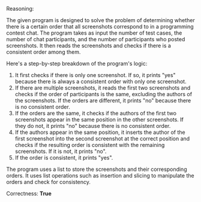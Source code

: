 Reasoning:

The given program is designed to solve the problem of determining whether there is a certain order that all screenshots correspond to in a programming contest chat. The program takes as input the number of test cases, the number of chat participants, and the number of participants who posted screenshots. It then reads the screenshots and checks if there is a consistent order among them.

Here's a step-by-step breakdown of the program's logic:

1.  It first checks if there is only one screenshot. If so, it prints "yes" because there is always a consistent order with only one screenshot.
2.  If there are multiple screenshots, it reads the first two screenshots and checks if the order of participants is the same, excluding the authors of the screenshots. If the orders are different, it prints "no" because there is no consistent order.
3.  If the orders are the same, it checks if the authors of the first two screenshots appear in the same position in the other screenshots. If they do not, it prints "no" because there is no consistent order.
4.  If the authors appear in the same position, it inserts the author of the first screenshot into the second screenshot at the correct position and checks if the resulting order is consistent with the remaining screenshots. If it is not, it prints "no".
5.  If the order is consistent, it prints "yes".

The program uses a list to store the screenshots and their corresponding orders. It uses list operations such as insertion and slicing to manipulate the orders and check for consistency.

Correctness: **True**